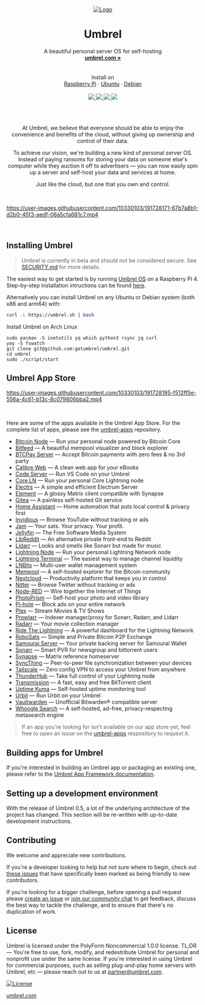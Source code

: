 <p align="center">
  <a href="https://umbrel.com">
    <img src="https://i.imgur.com/b8IeGru.jpeg" alt="Logo">
  </a>
  <h1 align="center">Umbrel</h1>
  <p align="center">
    A beautiful personal server OS for self-hosting
    <br />
    <a href="https://umbrel.com"><strong>umbrel.com »</strong></a>
    <br />
    <br />
    <br />
    Install on
    <br />
    <a href="https://umbrel.com/#start">Raspberry Pi</a>
    ·
    <a href="#installing-umbrel">Ubuntu</a>
    ·
    <a href="#installing-umbrel">Debian</a>
    <br />
    <br />
    <a href="https://twitter.com/umbrel">
      <img src="https://img.shields.io/twitter/follow/umbrel?style=social" />
    </a>
    <a href="https://t.me/getumbrel">
      <img src="https://img.shields.io/badge/community-chat-%235351FB">
    </a>
    <a href="https://reddit.com/r/getumbrel">
      <img src="https://img.shields.io/reddit/subreddit-subscribers/getumbrel?style=social">
    </a>
    <a href="https://community.getumbrel.com">
      <img src="https://img.shields.io/badge/community-forum-%235351FB">
    </a>
  </p>
</p>

<br />
<br />

<p align="center">
At Umbrel, we believe that everyone should be able to enjoy the convenience and benefits of the cloud, without giving up ownership and control of their data.
</p>

<p align="center">
To achieve our vision, we're building a new kind of personal server OS. Instead of paying ransoms for storing your data on someone else's computer while they auction it off to advertisers — you can now easily spin up a server and self-host your data and services at home.
</p>

<p align="center">
Just like the cloud, but one that you own and control.
</p>

<br />

https://user-images.githubusercontent.com/10330103/191728171-67b7a8b1-d2b0-45f3-aedf-06a5cfa681c7.mp4

<br />

## Installing Umbrel
> Umbrel is currently in beta and should not be considered secure. See [SECURITY.md](SECURITY.md) for more details.

The easiest way to get started is by running [Umbrel OS](https://download.umbrel.com/umbrel-os.zip) on a Raspberry Pi 4. Step-by-step installation intructions can be found [here](https://umbrel.com/#start).

Alternatively you can install Umbrel on any Ubuntu or Debian system (both x86 and arm64) with:

```bash
curl -L https://umbrel.sh | bash
```

Install Umbrel on Arch Linux

```
sudo pacman -S inetutils yq which python3 rsync jq curl 
yay -S fswatch
git clone git@github.com:getumbrel/umbrel.git
cd umbrel
sudo ./script/start
```

## Umbrel App Store

https://user-images.githubusercontent.com/10330103/191728195-f512ff5e-556a-4c61-b13c-8c079806bba2.mp4

<br />

Here are some of the apps available in the Umbrel App Store. For the complete list of apps, please see the [umbrel-apps](https://github.com/getumbrel/umbrel-apps) repository.

- [Bitcoin Node](https://github.com/getumbrel/umbrel-bitcoin) — Run your personal node powered by Bitcoin Core
- [Bitfeed](https://github.com/bitfeed-project/bitfeed) — A beautiful mempool visualizer and block explorer
- [BTCPay Server](https://github.com/btcpayserver/btcpayserver) — Accept Bitcoin payments with zero fees & no 3rd party
- [Calibre Web](https://github.com/janeczku/calibre-web) — A clean web app for your eBooks
- [Code Server](https://github.com/cdr/code-server) — Run VS Code on your Umbrel
- [Core LN](https://github.com/getumbrel/umbrel-core-lightning) — Run your personal Core Lightning node
- [Electrs](https://github.com/getumbrel/umbrel-electrs) — A simple and efficient Electrum Server
- [Element](https://github.com/vector-im/element-web) — A glossy Matrix client compatible with Synapse
- [Gitea](https://github.com/go-gitea/gitea) — A painless self-hosted Git service
- [Home Assistant](https://github.com/home-assistant/core) — Home automation that puts local control & privacy first
- [Invidious](https://github.com/iv-org/invidious) — Browse YouTube without tracking or ads
- [Jam](https://github.com/joinmarket-webui/jam) — Your sats. Your privacy. Your profit.
- [Jellyfin](https://github.com/jellyfin/jellyfin) — The Free Software Media System
- [LibReddit](https://github.com/spikecodes/libreddit) — An alternative private front-end to Reddit
- [Lidarr](https://github.com/Lidarr/Lidarr) — Looks and smells like Sonarr but made for music
- [Lightning Node](https://github.com/getumbrel/umbrel-lightning) — Run your personal Lightning Network node
- [Lightning Terminal](https://github.com/lightninglabs/lightning-terminal) — The easiest way to manage channel liquidity
- [LNBits](https://github.com/lnbits/lnbits-legend) — Multi-user wallet management system
- [Mempool](https://github.com/mempool/mempool) — A self-hosted explorer for the Bitcoin community
- [Nextcloud](https://github.com/nextcloud/server) — Productivity platform that keeps you in control
- [Nitter](https://github.com/zedeus/nitter) — Browse Twitter without tracking or ads
- [Node-RED](https://github.com/node-red/node-red) — Wire together the Internet of Things
- [PhotoPrism](https://github.com/photoprism/photoprism) — Self-host your photo and video library
- [Pi-hole](https://github.com/pi-hole/pi-hole) — Block ads on your entire network
- [Plex](https://github.com/plexinc/pms-docker) — Stream Movies & TV Shows
- [Prowlarr](https://github.com/Prowlarr/Prowlarr) — Indexer manager/proxy for Sonarr, Radarr, and Lidarr
- [Radarr](https://github.com/Radarr/Radarr) — Your movie collection manager
- [Ride The Lightning](https://github.com/Ride-The-Lightning/RTL) — A powerful dashboard for the Lightning Network
- [RoboSats](https://github.com/reckless-satoshi/robosats) — Simple and Private Bitcoin P2P Exchange
- [Samourai Server](https://github.com/louneskmt/umbrel-samourai-dojo/tree/v1.16.1-umbrel) — Your private backing server for Samourai Wallet
- [Sonarr](https://github.com/Sonarr/Sonarr) — Smart PVR for newsgroup and bittorrent users
- [Synapse](https://github.com/matrix-org/synapse) — Matrix reference homeserver
- [SyncThing](https://github.com/syncthing) — Peer-to-peer file synchronization between your devices
- [Tailscale](https://github.com/tailscale/tailscale) — Zero config VPN to access your Umbrel from anywhere
- [ThunderHub](https://github.com/apotdevin/thunderhub) — Take full control of your Lightning node
- [Transmission](https://github.com/transmission/transmission) — A fast, easy and free BitTorrent client
- [Uptime Kuma](https://github.com/louislam/uptime-kuma) — Self-hosted uptime monitoring tool
- [Urbit](https://github.com/mopfel-winrux/urbit-umbrel) — Run Urbit on your Umbrel
- [Vaultwarden](https://github.com/dani-garcia/vaultwarden) — Unofficial Bitwarden® compatible server
- [Whoogle Search](https://github.com/benbusby/whoogle-search) — A self-hosted, ad-free, privacy-respecting metasearch engine

> If an app you're looking for isn't available on our app store yet, feel free to open an issue on the [umbrel-apps](https://github.com/getumbrel/umbrel-apps) respository to request it.

## Building apps for Umbrel

If you're interested in building an Umbrel app or packaging an existing one, please refer to the [Umbrel App Framework documentation](https://github.com/getumbrel/umbrel-apps/blob/master/README.md).


## Setting up a development environment

With the release of Umbrel 0.5, a lot of the underlying architecture of the project has changed. This section will be re-written with up-to-date development instructions.


## Contributing

We welcome and appreciate new contributions.

If you're a developer looking to help but not sure where to begin, check out [these issues](https://github.com/getumbrel/umbrel/issues?q=is%3Aissue+is%3Aopen+label%3A%22good+first+issue%22) that have specifically been marked as being friendly to new contributors.

If you're looking for a bigger challenge, before opening a pull request please [create an issue](https://github.com/getumbrel/umbrel/issues/new/choose) or [join our community chat](https://t.me/getumbrel) to get feedback, discuss the best way to tackle the challenge, and to ensure that there's no duplication of work.


## License

Umbrel is licensed under the PolyForm Noncommercial 1.0.0 license. TL;DR — You're free to use, fork, modify, and redestribute Umbrel for personal and nonprofit use under the same license. If you're interested in using Umbrel for commercial purposes, such as selling plug-and-play home servers with Umbrel, etc — please reach out to us at partner@umbrel.com.

[![License](https://img.shields.io/badge/license-PolyForm%20Noncommercial%201.0.0-%235351FB)](https://github.com/getumbrel/umbrel/blob/master/LICENSE.md)

[umbrel.com](https://umbrel.com)
